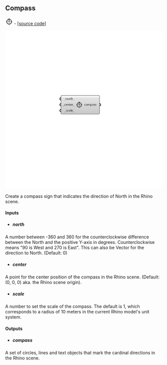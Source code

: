 ## Compass
![](../../images/icons/Compass.png) - [[source code]](https://github.com/ladybug-tools/ladybug-grasshopper/blob/master/ladybug_grasshopper/src//LB%20Compass.py)

![](../../images/components/Compass.png)

Create a compass sign that indicates the direction of North in the Rhino scene.
 



#### Inputs
* ##### north 
A number between -360 and 360 for the counterclockwise difference between the North and the positive Y-axis in degrees. Counterclockwise means "90 is West and 270 is East". This can also be Vector for the direction to North. (Default: 0) 
* ##### center 
A point for the center position of the compass in the Rhino scene. (Default: (0, 0, 0) aka. the Rhino scene origin). 
* ##### scale 
A number to set the scale of the compass. The default is 1, which corresponds to a radius of 10 meters in the current Rhino model's unit system. 

#### Outputs
* ##### compass
A set of circles, lines and text objects that mark the cardinal directions in the Rhino scene. 